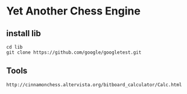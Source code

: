 # Yet Another Chess Engine

## install lib
    cd lib
    git clone https://github.com/google/googletest.git

## Tools
    http://cinnamonchess.altervista.org/bitboard_calculator/Calc.html

